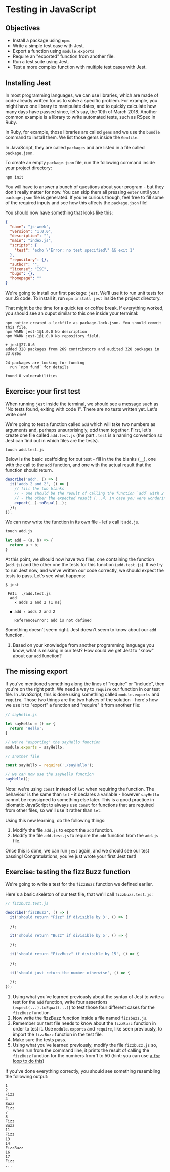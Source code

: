 # Testing in JavaScript

## Objectives

 * Install a package using `npm`.
 * Write a simple test case with Jest.
 * Export a function using `module.exports`
 * Require an "exported" function from another file.
 * Run a test suite using Jest. 
 * Test a more complex function with multiple test cases with Jest.

## Installing Jest

In most programming languages, we can use libraries, which are made of code already written for us to solve a specific problem. For example, you might have one library to manipulate dates, and to quickly calculate how many days have passed since, let's  say, the 10th of March 2018. Another common example is a library to write automated tests, such as RSpec in Ruby.

In Ruby, for example, those libraries are called `gems` and we use the `bundle` command to install them. We list those gems inside the `Gemfile`.

In JavaScript, they are called `packages` and are listed in a file called `package.json`.

To create an empty `package.json` file, run the following command inside your project directory:
```
npm init
```

You will have to answer a bunch of questions about your program - but they don't really matter for now. You can skip them all pressing `enter` until your `package.json` file is generated. If you're curious though, feel free to fill some of the required inputs and see how this affects the `package.json` file!

You should now have something that looks like this:
```json
{
  "name": "js-week",
  "version": "1.0.0",
  "description": "",
  "main": "index.js",
  "scripts": {
    "test": "echo \"Error: no test specified\" && exit 1"
  },
  "repository": {},
  "author": "",
  "license": "ISC",
  "bugs": {},
  "homepage": ""
}
```

We're going to install our first package: `jest`. We'll use it to run unit tests for our JS code. To install it, run `npm install jest` inside the project directory.

That might be the time for a quick tea or coffee break. If everything worked, you should see an ouput similar to this one inside your terminal:

```
npm notice created a lockfile as package-lock.json. You should commit this file.
npm WARN jest-1@1.0.0 No description
npm WARN jest-1@1.0.0 No repository field.

+ jest@27.0.6
added 328 packages from 269 contributors and audited 328 packages in 33.686s

24 packages are looking for funding
  run `npm fund` for details

found 0 vulnerabilities
```

## Exercise: your first test

When running `jest` inside the terminal, we should see a message such as "No tests found, exiting with code 1". There are no tests written yet. Let's write one!

We're going to test a function called `add` which will take two numbers as arguments and, perhaps unsurprisingly, *add* them together. First, let's create one file called `add.test.js` (the part `.test` is a naming convention so Jest can find out in which files are the tests).

```
touch add.test.js
```

Below is the basic scaffolding for out test - fill in the the blanks (`__`), one with the call to the `add` function, and one with the actual result that the function should return.

```javascript
describe('add', () => {
  it('adds 2 and 2', () => {
    // fill the two blanks
    // - one should be the result of calling the function `add` with 2 and 2
    // - the other the expected result (...4, in case you were wondering!)
    expect(__).toEqual(__);
  });
});
```

We can now write the function in its own file - let's call it `add.js`.
```
touch add.js
```

```javascript
let add = (a, b) => {
  return a + b;
}
```

At this point, we should now have two files, one containing the function (`add.js`) and the other one the tests for this function (`add.test.js`). If we try to run Jest now, and we've written our code correctly, we should expect the tests to pass. Let's see what happens:
```
$ jest

 FAIL  ./add.test.js
  add
    ✕ adds 2 and 2 (1 ms)

  ● add › adds 2 and 2

    ReferenceError: add is not defined
```

Something doesn't seem right. Jest doesn't seem to know about our `add` function.

1. Based on your knowledge from another programming language you know, what is missing in our test? How could we get Jest to "know" about our `add` function?

## The missing export

If you've mentioned something along the lines of "require" or "include", then you're on the right path. We need a way to `require` our function in our test file. In JavaScript, this is done using something called `module.exports` and `require`. Those two things are the two halves of the solution - here's how we use it to "export" a function and "require" it from another file:

```javascript
// sayHello.js

let sayHello = () => {
  return 'Hello';
}

// we're "exporting" the sayHello function
module.exports = sayHello;
```
```javascript
// another file

const sayHello = require('./sayHello');

// we can now use the sayHello function
sayHello();
```

Note: we're using `const` instead of `let` when requiring the function. The behaviour is the same than `let` - it declares a variable - however `sayHello` cannot be reassigned to something else later. This is a good practice in idiomatic JavaScript to always use `const` for functions that are required from other files, so we'll use it rather than `let`.

Using this new learning, do the following things:
1. Modify the file `add.js` to export the `add` function.
2. Modify the file `add.test.js` to require the `add` function from the `add.js` file.

Once this is done, we can run `jest` again, and we should see our test passing! Congratulations, you've just wrote your first Jest test!

## Exercise: testing the fizzBuzz function

We're going to write a test for the `fizzBuzz` function we defined earlier. 

Here's a basic skeleton of our test file, that we'll call `fizzbuzz.test.js`:

```javascript
// fizzbuzz.test.js

describe('fizzBuzz', () => {
  it('should return "Fizz" if divisible by 3', () => {

  });

  it('should return "Buzz" if divisible by 5', () => {
    
  });

  it('should return "FizzBuzz" if divisible by 15', () => {
    
  });

  it('should just return the number otherwise', () => {
    
  });
});
```

1. Using what you've learned previously about the syntax of Jest to write a test for the `add` function, write four assertions (`expect(...).toEqual(...)`) to test those four different cases for the `fizzBuzz` function.
2. Now write the fizzBuzz function inside a file named `fizzbuzz.js`. 
3. Remember our test file needs to know about the `fizzBuzz` function in order to test it. Use `module.exports` and `require`, like seen previously, to import the `fizzBuzz` function in the test file.
4. Make sure the tests pass.
5. Using what you've learned previously, modify the file `fizzbuzz.js` so, when run from the command line, it prints the result of calling the `fizzBuzz` function for the numbers from 1 to 50 (hint: you can use [a `for` loop to do this](https://developer.mozilla.org/en-US/docs/Web/JavaScript/Reference/Statements/for))

If you've done everything correctly, you should see something resembling the following output:

```
1
2
Fizz
4
Buzz
Fizz
7
8
Fizz
Buzz
11
Fizz
13
14
FizzBuzz
16
17
Fizz
...
```
